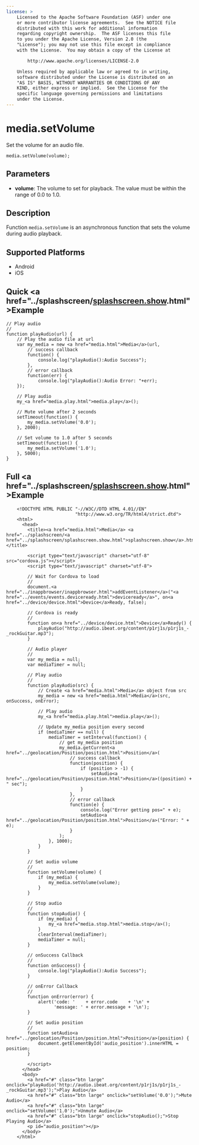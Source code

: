 ```yaml
---
license: >
    Licensed to the Apache Software Foundation (ASF) under one
    or more contributor license agreements.  See the NOTICE file
    distributed with this work for additional information
    regarding copyright ownership.  The ASF licenses this file
    to you under the Apache License, Version 2.0 (the
    "License"); you may not use this file except in compliance
    with the License.  You may obtain a copy of the License at

        http://www.apache.org/licenses/LICENSE-2.0

    Unless required by applicable law or agreed to in writing,
    software distributed under the License is distributed on an
    "AS IS" BASIS, WITHOUT WARRANTIES OR CONDITIONS OF ANY
    KIND, either express or implied.  See the License for the
    specific language governing permissions and limitations
    under the License.
---
```


# media.setVolume

Set the volume for an audio file.

    media.setVolume(volume);

## Parameters

- __volume__: The volume to set for playback.  The value must be within the range of 0.0 to 1.0.

## Description

Function `media.setVolume` is an asynchronous function that sets the volume during audio playback.

## Supported Platforms

- Android
- iOS

## Quick <a href="../splashscreen/<a href="../splashscreen/splashscreen.show.html">splashscreen.show</a>.html">Example</a>

    // Play audio
    //
    function playAudio(url) {
        // Play the audio file at url
        var my_media = new <a href="media.html">Media</a>(url,
            // success callback
            function() {
                console.log("playAudio():Audio Success");
            },
            // error callback
            function(err) {
                console.log("playAudio():Audio Error: "+err);
        });

        // Play audio
        my_<a href="media.play.html">media.play</a>();

        // Mute volume after 2 seconds
        setTimeout(function() {
            my_media.setVolume('0.0');
        }, 2000);

        // Set volume to 1.0 after 5 seconds
        setTimeout(function() {
            my_media.setVolume('1.0');
        }, 5000);
    }

## Full <a href="../splashscreen/<a href="../splashscreen/splashscreen.show.html">splashscreen.show</a>.html">Example</a>

        <!DOCTYPE HTML PUBLIC "-//W3C//DTD HTML 4.01//EN"
                              "http://www.w3.org/TR/html4/strict.dtd">
        <html>
          <head>
            <title><a href="media.html">Media</a> <a href="../splashscreen/<a href="../splashscreen/splashscreen.show.html">splashscreen.show</a>.html">Example</a></title>

            <script type="text/javascript" charset="utf-8" src="cordova.js"></script>
            <script type="text/javascript" charset="utf-8">

            // Wait for Cordova to load
            //
            document.<a href="../inappbrowser/inappbrowser.html">addEventListener</a>("<a href="../events/events.deviceready.html">deviceready</a>", on<a href="../device/device.html">Device</a>Ready, false);

            // Cordova is ready
            //
            function on<a href="../device/device.html">Device</a>Ready() {
                playAudio("http://audio.ibeat.org/content/p1rj1s/p1rj1s_-_rockGuitar.mp3");
            }

            // Audio player
            //
            var my_media = null;
            var mediaTimer = null;

            // Play audio
            //
            function playAudio(src) {
                // Create <a href="media.html">Media</a> object from src
                my_media = new <a href="media.html">Media</a>(src, onSuccess, onError);

                // Play audio
                my_<a href="media.play.html">media.play</a>();

                // Update my_media position every second
                if (mediaTimer == null) {
                    mediaTimer = setInterval(function() {
                        // get my_media position
                        my_media.getCurrent<a href="../geolocation/Position/position.html">Position</a>(
                            // success callback
                            function(position) {
                                if (position > -1) {
                                    setAudio<a href="../geolocation/Position/position.html">Position</a>((position) + " sec");
                                }
                            },
                            // error callback
                            function(e) {
                                console.log("Error getting pos=" + e);
                                setAudio<a href="../geolocation/Position/position.html">Position</a>("Error: " + e);
                            }
                        );
                    }, 1000);
                }
            }

            // Set audio volume
            //
            function setVolume(volume) {
                if (my_media) {
                    my_media.setVolume(volume);
                }
            }

            // Stop audio
            //
            function stopAudio() {
                if (my_media) {
                    my_<a href="media.stop.html">media.stop</a>();
                }
                clearInterval(mediaTimer);
                mediaTimer = null;
            }

            // onSuccess Callback
            //
            function onSuccess() {
                console.log("playAudio():Audio Success");
            }

            // onError Callback
            //
            function onError(error) {
                alert('code: '    + error.code    + '\n' + 
                      'message: ' + error.message + '\n');
            }

            // Set audio position
            //
            function setAudio<a href="../geolocation/Position/position.html">Position</a>(position) {
                document.getElementById('audio_position').innerHTML = position;
            }

            </script>
          </head>
          <body>
            <a href="#" class="btn large" onclick="playAudio('http://audio.ibeat.org/content/p1rj1s/p1rj1s_-_rockGuitar.mp3');">Play Audio</a>
            <a href="#" class="btn large" onclick="setVolume('0.0');">Mute Audio</a>
            <a href="#" class="btn large" onclick="setVolume('1.0');">Unmute Audio</a>
            <a href="#" class="btn large" onclick="stopAudio();">Stop Playing Audio</a>
            <p id="audio_position"></p>
          </body>
        </html>
